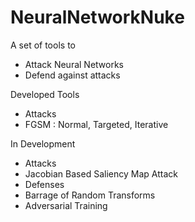 # NeuralNetworkNuke
 A set of tools to
 - Attack Neural Networks
 - Defend against attacks
 
Developed Tools
 - Attacks
  - FGSM : Normal, Targeted, Iterative
 
In Development
 - Attacks
  - Jacobian Based Saliency Map Attack
 - Defenses
  - Barrage of Random Transforms
  - Adversarial Training
 
